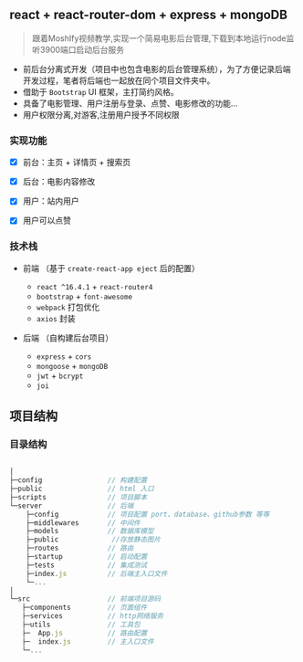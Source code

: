 ## react + react-router-dom + express + mongoDB

> 跟着MoshIfy视频教学,实现一个简易电影后台管理,下载到本地运行node监听3900端口启动后台服务

- 前后台分离式开发（项目中也包含电影的后台管理系统），为了方便记录后端开发过程，笔者将后端也一起放在同个项目文件夹中。
- 借助于 `Bootstrap`  UI 框架，主打简约风格。
- 具备了电影管理、用户注册与登录、点赞、电影修改的功能...
- 用户权限分离,对游客,注册用户授予不同权限

### 实现功能

- [x] 前台：主页 + 详情页 + 搜索页 
- [x] 后台：电影内容修改
- [x] 用户：站内用户
- [x] 用户可以点赞


### 技术栈

- 前端 （基于 `create-react-app eject` 后的配置）

  - `react ^16.4.1`  + `react-router4` 
  - `bootstrap` + `font-awesome`
  - `webpack` 打包优化
  - `axios` 封装

- 后端 （自构建后台项目）
  - `express` + `cors`
  - `mongoose` + `mongoDB`
  - `jwt` + `bcrypt`
  - `joi`

## 项目结构

### 目录结构

```js

│                            
├─config                // 构建配置
├─public                // html 入口
├─scripts               // 项目脚本
└─server                // 后端
    ├─config            // 项目配置 port、database、github参数 等等
    ├─middlewares       // 中间件
    ├─models            // 数据库模型
    ├─public             //存放静态图片
    ├─routes            // 路由
    ├─startup           // 启动配置
    ├─tests             // 集成测试
    ├─index.js          // 后端主入口文件
    └─...
│
└─src                   // 前端项目源码
   ├─components         // 页面组件
   ├─services           // http网络服务
   ├─utils              // 工具包
   ├─  App.js           // 路由配置
   ├─  index.js         // 主入口文件
   └─...

```


